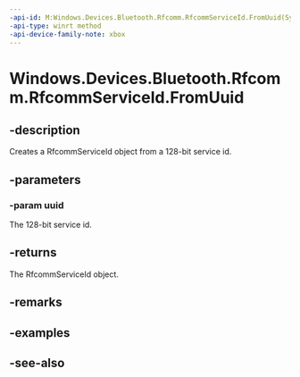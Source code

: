 ```yaml
---
-api-id: M:Windows.Devices.Bluetooth.Rfcomm.RfcommServiceId.FromUuid(System.Guid)
-api-type: winrt method
-api-device-family-note: xbox
---
```


<!-- Method syntax
public Windows.Devices.Bluetooth.Rfcomm.RfcommServiceId FromUuid(System.Guid uuid)
-->

# Windows.Devices.Bluetooth.Rfcomm.RfcommServiceId.FromUuid

## -description
Creates a RfcommServiceId object from a 128-bit service id.

## -parameters
### -param uuid
The 128-bit service id.

## -returns
The RfcommServiceId object.

## -remarks

## -examples

## -see-also
